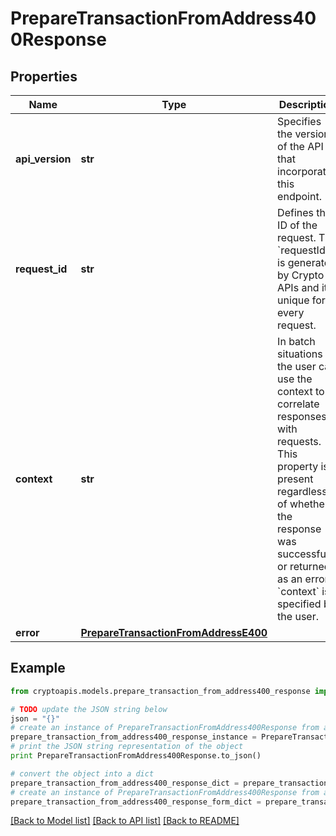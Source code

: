 # PrepareTransactionFromAddress400Response


## Properties
Name | Type | Description | Notes
------------ | ------------- | ------------- | -------------
**api_version** | **str** | Specifies the version of the API that incorporates this endpoint. | 
**request_id** | **str** | Defines the ID of the request. The &#x60;requestId&#x60; is generated by Crypto APIs and it&#39;s unique for every request. | 
**context** | **str** | In batch situations the user can use the context to correlate responses with requests. This property is present regardless of whether the response was successful or returned as an error. &#x60;context&#x60; is specified by the user. | [optional] 
**error** | [**PrepareTransactionFromAddressE400**](PrepareTransactionFromAddressE400.md) |  | 

## Example

```python
from cryptoapis.models.prepare_transaction_from_address400_response import PrepareTransactionFromAddress400Response

# TODO update the JSON string below
json = "{}"
# create an instance of PrepareTransactionFromAddress400Response from a JSON string
prepare_transaction_from_address400_response_instance = PrepareTransactionFromAddress400Response.from_json(json)
# print the JSON string representation of the object
print PrepareTransactionFromAddress400Response.to_json()

# convert the object into a dict
prepare_transaction_from_address400_response_dict = prepare_transaction_from_address400_response_instance.to_dict()
# create an instance of PrepareTransactionFromAddress400Response from a dict
prepare_transaction_from_address400_response_form_dict = prepare_transaction_from_address400_response.from_dict(prepare_transaction_from_address400_response_dict)
```
[[Back to Model list]](../README.md#documentation-for-models) [[Back to API list]](../README.md#documentation-for-api-endpoints) [[Back to README]](../README.md)


